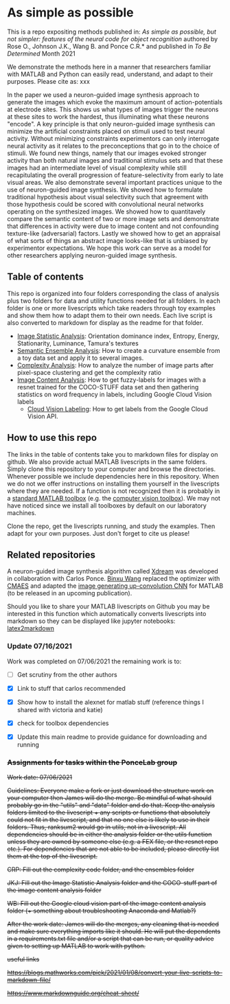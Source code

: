 # As simple as possible
This is a repo expositing methods published in: _As simple as possible, but not simpler: features of the neural code for object recognition_ authored by  Rose O., Johnson J.K., Wang B. and Ponce C.R.* and published in _To Be Determined_  Month 2021

We demonstrate the methods here in a manner that researchers familiar with MATLAB and Python can easily read, understand, and adapt to their purposes. Please cite as:
xxx

In the paper we used a neuron-guided image synthesis approach to generate the images which evoke the maximum amount of action-potentials at electrode sites. This shows us what types of images trigger the neurons at these sites to work the hardest, thus illuminating what these neurons "encode". A key principle is that only neuron-guided image synthesis can minimize the artificial constraints placed on stimuli used to test neural activity. Without minimizing constraints experimentors can only interrogate neural activity as it relates to the preconceptions that go in to the choice of stimuli. We found new things, namely that our images evoked stronger activity than both natural images and traditional stimulus sets and that these images had an intermediate level of visual complexity while still recapitulating the overall progression of feature-selectivity from early to late visual areas. We also demonstrate several important practices unique to the use of neuron-guided image synthesis. We showed how to formulate traditional hypothesis about visual selectivity such that agreement with those hypothesis could be scored with convolutional neural networks operating on the synthesized images. We showed how to quantitavely compare the semantic content of two or more image sets and demonstrate that differences in activity were due to image content and not confounding texture-like (adversarial) factors. Lastly we showed how to get an appraisal of what sorts of things an abstract image looks-like that is unbiased by experimentor expectations. We hope this work can serve as a model for other researchers applying neuron-guided image synthesis. 

## Table of contents
This repo is organized into four folders corresponding the class of analysis plus two folders for data and utility functions needed for all folders. In each folder is one or more livescripts which take readers through toy examples and show them how to adapt them to their own needs. Each live script is also converted to markdown for display as the readme for that folder. 

- [Image Statistic Analysis](https://github.com/PonceLab/as-simple-as-possible/tree/main/Image_Statistic_Analysis/README.md): Orientation dominance index, Entropy, Energy, Stationarity, Luminance, Tamura's textures
- [Semantic Ensemble Analysis](https://github.com/PonceLab/as-simple-as-possible/tree/main/Semantic_Ensemble_Analysis/README.md): How to create a curvature ensemble from a toy data set and apply it to several images.
- [Complexity Analysis](https://github.com/PonceLab/as-simple-as-possible/tree/main/Complexity_Analysis/README.md): How to analyze the number of image parts after pixel-space clustering and get the complexity ratio
- [Image Content Analysis](https://github.com/PonceLab/as-simple-as-possible/tree/main/Image_Content_Analysis/README.md): How to get fuzzy-labels for images with a resnet trained for the COCO-STUFF data set and then gathering statistics on word frequency in labels, including Google Cloud Vision labels
	- [Cloud Vision Labeling](https://github.com/PonceLab/as-simple-as-possible/tree/main/Image_Content_Analysis/labeling_with_Google_Cloud_Vision.md): How to get labels from the Google Cloud Vision API. 

## How to use this repo

The links in the table of contents take you to markdown files for display on github. We also provide actual MATLAB livescripts in the same folders. Simply clone this repository to your computer and browse the directories. Whenever possible we include dependencies here in this repository. When we do not we offer instructions on installing them yourself in the livescripts where they are needed. If a function is not recognized then it is probably in a [standard MATLAB toolbox](https://www.mathworks.com/help/matlab/index.html) (e.g. the [computer vision toolbox](https://www.mathworks.com/products/computer-vision.html)). We may not have noticed since we install all toolboxes by default on our laboratory machines. 

Clone the repo, get the livescripts running, and study the examples. Then adapt for your own purposes. Just don't forget to cite us please!

## Related repositories

A neuron-guided image synthesis algorithm called [Xdream](https://github.com/willwx/XDream) was developed in collaboration with Carlos Ponce. [Binxu Wang](https://github.com/Animadversio) replaced the optimizer with [CMAES](https://github.com/Animadversio/CMAES_optimizer_matlab) and adapted the [image generating up-convolution CNN](https://github.com/Evolving-AI-Lab/synthesizing) for MATLAB (to be released in an upcoming publication). 

Should you like to share your MATLAB livescripts on Github you may be interested in this function which automatically converts livescripts into markdown so they can be displayed like jupyter notebooks: [latex2markdown](https://blogs.mathworks.com/pick/2021/01/08/convert-your-live-scripts-to-markdown-file/)


### Update 07/16/2021
Work was completed on 07/06/2021 the remaining work is to:
- [ ] Get scrutiny from the other authors
- [x] Link to stuff that carlos recommended
- [x] Show how to install the alexnet for matlab stuff (reference things I shared with victoria and katie) 
- [x] check for toolbox dependencies
- [x] Update this main readme to provide guidance for downloading and running


### ~~Assignments for tasks within the PonceLab group~~
~~Work date: 07/06/2021~~

~~Guidelines: Everyone make a fork or just download the structure work on your computer then James will do the merge. Be mindful of what should probably go in the "utils" and "data" folder and do that. Keep the analysis folders limited to the livescript + any scripts or functions that absolutely could not fit in the livescript, and that no one else is likely to use in their folders. Thus, ranksum2 would go in utils, not in a livescript. All dependencies should be in either the analysis folder or the utils function unless they are owned by someone else (e.g. a FEX file, or the resnet repo etc.). For dependencies that are not able to be included, please directly list them at the top of the livescript.~~

~~CRP: 
Fill out the complexity code folder, and the ensembles folder~~

~~JKJ:
Fill out the Image Statistic Analysis folder and the COCO-stuff part of the image content analysis folder~~

~~WB:
Fill out the Google cloud vision part of the image content analysis folder (+ something about troubleshooting Anaconda and Matlab?)~~

~~After the work date:
James will do the merges, any cleaning that is needed and make sure everything imports like it should. He will put the dependents in a requirements.txt file and/or a script that can be run, or quality advice given to setting up MATLAB to work with python.~~

~~useful links~~

~~https://blogs.mathworks.com/pick/2021/01/08/convert-your-live-scripts-to-markdown-file/~~

~~https://www.markdownguide.org/cheat-sheet/~~
